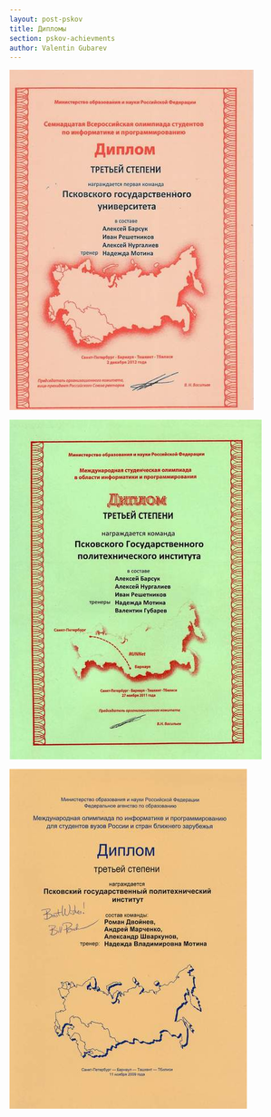 ```yaml
---
layout: post-pskov
title: Дипломы
section: pskov-achievments
author: Valentin Gubarev
---
```


![2012](/img/pskov/2012.jpg)

![2011](/img/pskov/2011.jpg)

![2009](/img/pskov/2009.jpg)
